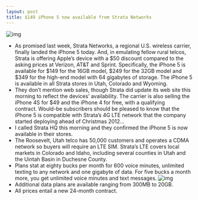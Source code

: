 ```yaml
---
layout: post
title: $149 iPhone 5 now available from Strata Networks
---
```

![img](http://media.idownloadblog.com/wp-content/uploads/2012/09/iPhone-5-two-up-front-back-flat-thumbnail.jpg)
* As promised last week, Strata Networks, a regional U.S. wireless carrier, finally landed the iPhone 5 today. And, in emulating fellow rural telcos, Strata is offering Apple’s device with a $50 discount compared to the asking prices at Verizon, AT&T and Sprint. Specifically, the iPhone 5 is available for $149 for the 16GB model, $249 for the 32GB model and $349 for the high-end model with 64 gigabytes of storage. The iPhone 5 is available in all Strata stores in Utah, Colorado and Wyoming.
* They don’t mention web sales, though Strata did update its web site this morning to reflect the devices’ availability. The carrier is also selling the iPhone 4S for $49 and the iPhone 4 for free, with a qualifying contract. Would-be subscribers should be pleased to know that the iPhone 5 is compatible with Strata’s 4G LTE network that the company started deploying ahead of Christmas 2012…
* I called Strata HQ this morning and they confirmed the iPhone 5 is now available in their stores.
* The Roosevelt, Utah telco has 50,000 customers and operates a CDMA network so buyers will require an LTE SIM. Strata’s LTE covers local markets in Colorado and Idaho, including several counties in Utah and the Uintah Basin in Duchesne County.
* Plans stat at eighty bucks per month for 600 voice minutes, unlimited texting to any network and one gigabyte of data. For five bucks a month more, you get unlimited voice minutes and text messages.
![img](http://media.idownloadblog.com/wp-content/uploads/2013/03/Strata-iPhone-5-plans.png)
* Additional data plans are available ranging from 300MB to 20GB.
* All prices entail a new 24-month contract.


